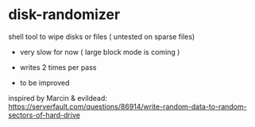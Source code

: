 # disk-randomizer

shell tool to wipe disks or files ( untested on sparse files)
- very slow for now ( large block mode is coming )

- writes 2 times per pass
- to be improved

inspired by Marcin & evildead: https://serverfault.com/questions/86914/write-random-data-to-random-sectors-of-hard-drive
